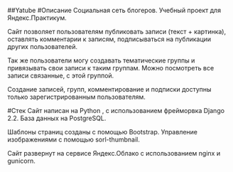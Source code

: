 ##Yatube
#Описание
Социальная сеть блогеров. Учебный проект для Яндекс.Практикум.

Сайт позволяет пользователям публиковать записи (текст + картинка), оставлять комментарии к записям, подписываться на публикации других пользователей.

Так же пользователи могу создавать тематические группы и привязывать свои записи к таким группам. Можно посмотреть все записи связанные, с этой группой.

Создание записей, групп, комментирование и подписки доступны только зарегистрированным пользователям.

#Стек
Сайт написан на Python , с использованием фрейморвка Django 2.2. База данных на PostgreSQL.

Шаблоны страниц созданы с помощью Bootstrap. Управление изображениями с помощью sorl-thumbnail.

Сайт развернут на сервисе Яндекс.Облако с использованием nginx и gunicorn.
